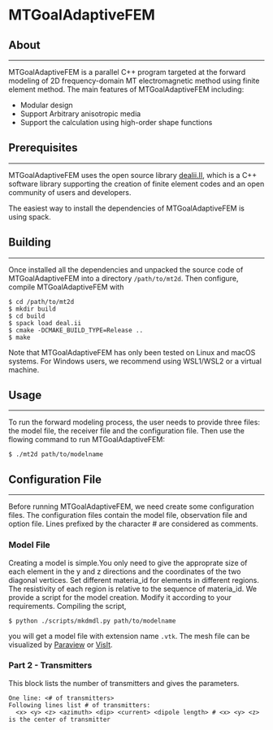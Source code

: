 # MTGoalAdaptiveFEM
## About
--------

MTGoalAdaptiveFEM is a parallel C++ program targeted at the forward modeling of 2D frequency-domain MT electromagnetic method using finite element method. The main features of MTGoalAdaptiveFEM including:
- Modular design
- Support Arbitrary anisotropic media
- Support the calculation using high-order shape functions

## Prerequisites
----------------

MTGoalAdaptiveFEM uses the open source library [dealii.II](https://www.dealii.org/), which is a C++ software library supporting the creation of finite element codes and an open community of users and developers.

The easiest way to install the dependencies of MTGoalAdaptiveFEM is using spack.

## Building
-----------

Once installed all the dependencies and unpacked the source code of MTGoalAdaptiveFEM into a directory `/path/to/mt2d`. Then configure, compile MTGoalAdaptiveFEM with
```shell
$ cd /path/to/mt2d
$ mkdir build
$ cd build
$ spack load deal.ii
$ cmake -DCMAKE_BUILD_TYPE=Release ..
$ make
```
Note that MTGoalAdaptiveFEM has only been tested on Linux and macOS systems. For Windows users, we recommend using WSL1/WSL2 or a virtual machine.

## Usage
--------

To run the forward modeling process, the user needs to provide three files: the model file, the receiver file and the configuration file. Then use the flowing command to run MTGoalAdaptiveFEM:
```shell
$ ./mt2d path/to/modelname
```

## Configuration File
---------------------

Before running MTGoalAdaptiveFEM, we need create some configuration files. The configuration files contain the model file, observation file and option file. Lines prefixed by the character # are considered as comments. 

### Model File

Creating a model is simple.You only need to give the approprate size of each element in the y and z directions and the coordinates of the two diagonal vertices. Set different materia_id for elements in different regions. The resistivity of each region is relative to the sequence of materia_id. We provide a script for the model creation. Modify it according to your requirements. Compiling the script, 
```shell
$ python ./scripts/mkdmdl.py path/to/modelname
```
you will get a model file with extension name `.vtk`. The mesh file can be visualized by [Paraview](https://www.paraview.org/) or [VisIt](https://wci.llnl.gov/simulation/computer-codes/visit).
### Part 2 - Transmitters
This block lists the number of transmitters and gives the parameters.
```
One line: <# of transmitters>
Following lines list # of transmitters:
  <x> <y> <z> <azimuth> <dip> <current> <dipole length> # <x> <y> <z> is the center of transmitter